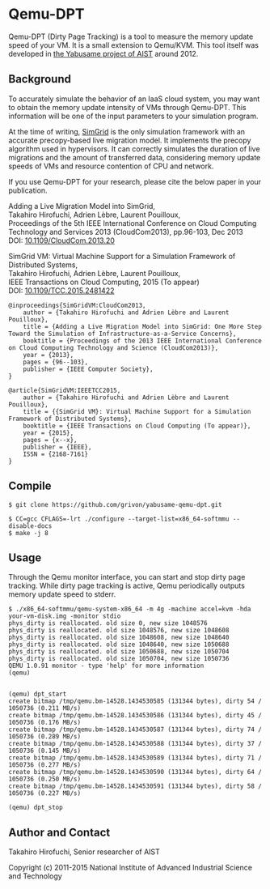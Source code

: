 # Qemu-DPT

Qemu-DPT (Dirty Page Tracking) is a tool to measure the memory update speed of your VM.
It is a small extension to Qemu/KVM. This tool itself was developed in [the Yabusame project of AIST](http://grivon.apgrid.org/quick-kvm-migration) around 2012.


## Background

To accurately simulate the behavior of an IaaS cloud system, you may want to
obtain the memory update intensity of VMs through Qemu-DPT. This
information will be one of the input parameters to your simulation program.

At the time of writing, [SimGrid](http://http://simgrid.gforge.inria.fr/) is
the only simulation framework with an accurate precopy-based live migration
model. It implements the precopy algorithm used in hypervisors. It can
correctly simulates the duration of live migrations and the amount of
transferred data, considering memory update speeds of VMs and resource
contention of CPU and network.

If you use Qemu-DPT for your research, please cite the below paper in your publication.

Adding a Live Migration Model into SimGrid,  
Takahiro Hirofuchi, Adrien Lèbre, Laurent Pouilloux,  
Proceedings of the 5th IEEE International Conference on Cloud Computing Technology and Services 2013 (CloudCom2013), pp.96-103, Dec 2013  
DOI: [10.1109/CloudCom.2013.20](http://dx.doi.org/10.1109/CloudCom.2013.20)

SimGrid VM: Virtual Machine Support for a Simulation Framework of Distributed Systems,  
Takahiro Hirofuchi, Adrien Lèbre, Laurent Pouilloux,  
IEEE Transactions on Cloud Computing, 2015 (To appear)  
DOI: [10.1109/TCC.2015.2481422](http://dx.doi.org/10.1109/TCC.2015.2481422)


```
@inproceedings{SimGridVM:CloudCom2013,
	author = {Takahiro Hirofuchi and Adrien Lèbre and Laurent Pouilloux},
	title = {Adding a Live Migration Model into SimGrid: One More Step Toward the Simulation of Infrastructure-as-a-Service Concerns},
	booktitle = {Proceedings of the 2013 IEEE International Conference on Cloud Computing Technology and Science (CloudCom2013)},
	year = {2013},
	pages = {96--103},
	publisher = {IEEE Computer Society},
}

@article{SimGridVM:IEEETCC2015,
	author = {Takahiro Hirofuchi and Adrien Lèbre and Laurent Pouilloux},
	title = {{SimGrid VM}: Virtual Machine Support for a Simulation Framework of Distributed Systems},
	booktitle = {IEEE Transactions on Cloud Computing (To appear)},
	year = {2015},
	pages = {x--x},
	publisher = {IEEE},
	ISSN = {2168-7161}
}
```

## Compile

```
$ git clone https://github.com/grivon/yabusame-qemu-dpt.git
```

```
$ CC=gcc CFLAGS=-lrt ./configure --target-list=x86_64-softmmu --disable-docs
$ make -j 8
```

## Usage

Through the Qemu monitor interface, you can start and stop dirty page tracking.
While dirty page tracking is active, Qemu periodically outputs memory update speed to stderr.


```
$ ./x86_64-softmmu/qemu-system-x86_64 -m 4g -machine accel=kvm -hda your-vm-disk.img -monitor stdio
phys_dirty is reallocated. old size 0, new size 1048576
phys_dirty is reallocated. old size 1048576, new size 1048608
phys_dirty is reallocated. old size 1048608, new size 1048640
phys_dirty is reallocated. old size 1048640, new size 1050688
phys_dirty is reallocated. old size 1050688, new size 1050704
phys_dirty is reallocated. old size 1050704, new size 1050736
QEMU 1.0.91 monitor - type 'help' for more information
(qemu)


(qemu) dpt_start
create bitmap /tmp/qemu.bm-14528.1434530585 (131344 bytes), dirty 54 / 1050736 (0.211 MB/s)
create bitmap /tmp/qemu.bm-14528.1434530586 (131344 bytes), dirty 45 / 1050736 (0.176 MB/s)
create bitmap /tmp/qemu.bm-14528.1434530587 (131344 bytes), dirty 74 / 1050736 (0.289 MB/s)
create bitmap /tmp/qemu.bm-14528.1434530588 (131344 bytes), dirty 37 / 1050736 (0.145 MB/s)
create bitmap /tmp/qemu.bm-14528.1434530589 (131344 bytes), dirty 71 / 1050736 (0.277 MB/s)
create bitmap /tmp/qemu.bm-14528.1434530590 (131344 bytes), dirty 64 / 1050736 (0.250 MB/s)
create bitmap /tmp/qemu.bm-14528.1434530591 (131344 bytes), dirty 58 / 1050736 (0.227 MB/s)

(qemu) dpt_stop
```

## Author and Contact

Takahiro Hirofuchi, Senior researcher of AIST

Copyright (c) 2011-2015 National Institute of Advanced Industrial Science and Technology
